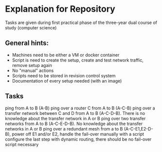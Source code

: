 # Explanation for Repository


Tasks are given during first practical phase of the three-year dual course of study (computer science)

## General hints:

- Machines need to be either a VM or docker container
- Script is need to create the setup, create and test network traffic, remove setup again
- No "manual" actions
- Scripts need to be stored in revision control system
- Documentation of every setup needed (with an image)

## Tasks
ping from A to B (A-B)
ping over a router C from A to B (A-C-B)
ping over a transfer network between C and D from A to B (A-C-D-B). There is no knowledge about the transfer network in A or B
ping over two transfer networks from A to B (A-C-E-D-B). No knowledge about the transfer networks in A or B
ping over a redundant mesh from a to B (A-C-E1,E2-D-B), power off E1 and/or E2, handle the fail-over manually with a script
configure the last step with dynamic routing, there should be no fail-over script necessary
